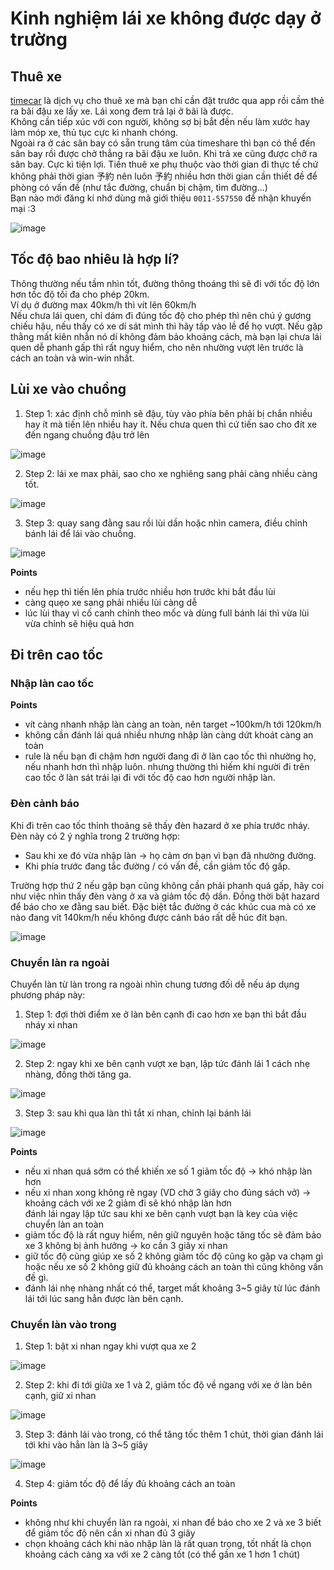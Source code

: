 # Kinh nghiệm lái xe không được dạy ở trường
## Thuê xe
[timecar](https://share.timescar.jp/) là dịch vụ cho thuê xe mà bạn chỉ cần đặt trước qua app rồi cầm thẻ ra bãi đậu xe lấy xe. Lái xong đem trả lại ở bãi là được.  
Không cần tiếp xúc với con người, không sợ bị bắt đền nếu làm xước hay làm móp xe, thủ tục cực kì nhanh chóng.  
Ngoài ra ở các sân bay có sẵn trung tâm của timeshare thì bạn có thể đến sân bay rồi được chở thẳng ra bãi đậu xe luôn. Khi trả xe cũng được chở ra sân bay. Cực kì tiện lợi.
Tiền thuê xe phụ thuộc vào thời gian đi thực tế chứ không phải thời gian 予約 nên luôn 予約 nhiều hơn thời gian cần thiết đề để phòng có vấn đề (như tắc đường, chuẩn bị chậm, tìm đường...)  
Bạn nào mới đăng kí nhớ dùng mã giới thiệu `0011-557550` để nhận khuyến mại :3

![image](https://user-images.githubusercontent.com/6410496/117095253-d7185200-ada0-11eb-942b-4eb2857d77c3.png)

## Tốc độ bao nhiêu là hợp lí?
Thông thường nếu tầm nhìn tốt, đường thông thoáng thì sẽ đi với tốc độ lớn hơn tốc độ tối đa cho phép 20km.  
Ví dụ ở đường max 40km/h thì vít lên 60km/h  
Nếu chưa lái quen, chỉ dám đi đúng tốc độ cho phép thì nên chú ý gương chiếu hậu, nếu thấy có xe dí sát mình thì hãy tấp vào lề để họ vượt. Nếu gặp thằng mất kiên nhẫn nó dí không đảm bảo khoảng cách, mà bạn lại chưa lái quen dễ phanh gấp thì rất nguy hiểm, cho nên nhường vượt lên trước là cách an toàn và win-win nhất.

## Lùi xe vào chuồng
1. Step 1: xác định chỗ mình sẽ đậu, tùy vào phía bên phải bị chắn nhiều hay ít mà tiến lên nhiều hay ít. Nếu chưa quen thì cứ tiến sao cho đít xe đến ngang chuồng đậu trở lên

![image](https://user-images.githubusercontent.com/6410496/117095316-07f88700-ada1-11eb-8821-aa2d91e2d88f.png)

2. Step 2: lái xe max phải, sao cho xe nghiêng sang phải càng nhiều càng tốt.

![image](https://user-images.githubusercontent.com/6410496/117095341-19419380-ada1-11eb-9314-4c338ef9aa03.png)

3. Step 3: quay sang đằng sau rồi lùi dần hoặc nhìn camera, điều chỉnh bánh lái để lái vào chuồng.

![image](https://user-images.githubusercontent.com/6410496/117095367-28284600-ada1-11eb-929f-1edaa9b8c634.png)

**Points**
- nếu hẹp thì tiến lên phía trước nhiều hơn trước khi bắt đầu lùi
- càng quẹo xe sang phải nhiều lùi càng dễ
- lúc lùi thay vì cố canh chỉnh theo mốc và dùng full bánh lái thì vừa lùi vừa chỉnh sẽ hiệu quả hơn

## Đi trên cao tốc
### Nhập làn cao tốc
**Points**
- vít càng nhanh nhập làn càng an toàn, nên target ~100km/h tới 120km/h
- không cần đánh lái quá nhiều nhưng nhập làn càng dứt khoát càng an toàn
- rule là nếu bạn đi chậm hơn người đang đi ở làn cao tốc thì nhường họ, nếu nhanh hơn thì nhập luôn.
  nhưng thường thì hiếm khi người đi trên cao tốc ở làn sát trái lại đi với tốc độ cao hơn người nhập làn.

### Đèn cảnh báo
Khi đi trên cao tốc thỉnh thoảng sẽ thấy đèn hazard ở xe phía trước nháy. Đèn này có 2 ý nghĩa trong 2 trường hợp:
- Sau khi xe đó vừa nhập làn -> họ cảm ơn bạn vì bạn đã nhường đường.
- Khi phía trước đang tắc đường / có vấn đề, cần giảm tốc độ gấp.

Trường hợp thứ 2 nếu gặp bạn cũng không cần phải phanh quá gấp, hãy coi như việc nhìn thấy đèn vàng ở xa và giảm tốc độ dần. Đồng thời bật hazard để báo cho xe đằng sau biết. Đặc biệt tắc đường ở các khúc cua mà có xe nào đang vít 140km/h nếu không được cảnh báo rất dễ húc đít bạn.

![image](https://user-images.githubusercontent.com/6410496/117095427-54dc5d80-ada1-11eb-8bc1-353afee2569b.png)

### Chuyển làn ra ngoài
Chuyển làn từ làn trong ra ngoài nhìn chung tương đối dễ nếu áp dụng phương pháp này:
1. Step 1: đợi thời điểm xe ở làn bên cạnh đi cao hơn xe bạn thì bắt đầu nháy xi nhan

![image](https://user-images.githubusercontent.com/6410496/117095470-72112c00-ada1-11eb-9878-adaf97482886.png)

2. Step 2: ngay khi xe bên cạnh vượt xe bạn, lập tức đánh lái 1 cách nhẹ nhàng, đồng thời tăng ga.

![image](https://user-images.githubusercontent.com/6410496/117095545-979e3580-ada1-11eb-880f-bfc946f2a882.png)

3. Step 3: sau khi qua làn thì tắt xi nhan, chỉnh lại bánh lái

![image](https://user-images.githubusercontent.com/6410496/117095559-a258ca80-ada1-11eb-88a5-667528b9edde.png)

**Points**
- nếu xi nhan quá sớm có thể khiến xe số 1 giảm tốc độ -> khó nhập làn hơn
- nếu xi nhan xong không rẽ ngay (VD chờ 3 giây cho đúng sách vở) -> khoảng cách với xe 2 giảm đi sẽ khó nhập làn hơn  
  đánh lái ngay lập tức sau khi xe bên cạnh vượt bạn là key của việc chuyển làn an toàn
- giảm tốc độ là rất nguy hiểm, nên giữ nguyên hoặc tăng tốc sẽ đảm bảo xe 3 không bị ảnh hưởng -> ko cần 3 giây xi nhan
- giữ tốc độ cũng giúp xe số 2 không giảm tốc độ cũng ko gặp va chạm gì hoặc nếu xe số 2 không giữ đủ khoảng cách an toàn thì cũng không vấn đề gì.
- đánh lái nhẹ nhàng nhất có thể, target mất khoảng 3~5 giây từ lúc đánh lái tới lúc sang hẳn được làn bên cạnh.

### Chuyển làn vào trong
1. Step 1: bật xi nhan ngay khi vượt qua xe 2

![image](https://user-images.githubusercontent.com/6410496/117095583-b00e5000-ada1-11eb-87bd-33249eb5b5f3.png)

2. Step 2: khi đi tới giữa xe 1 và 2, giảm tốc độ về ngang với xe ở làn bên cạnh, giữ xi nhan

![image](https://user-images.githubusercontent.com/6410496/117095599-bb617b80-ada1-11eb-8a04-1788e87e9c0e.png)

3. Step 3: đánh lái vào trong, có thể tăng tốc thêm 1 chút, thời gian đánh lái tới khi vào hẳn làn là 3~5 giây

![image](https://user-images.githubusercontent.com/6410496/117095616-c74d3d80-ada1-11eb-80f2-ab0c21afb065.png)

4. Step 4: giảm tốc độ để lấy đủ khoảng cách an toàn

**Points**
- không như khi chuyển làn ra ngoài, xi nhan để báo cho xe 2 và xe 3 biết để giảm tốc độ nên cần xi nhan đủ 3 giây
- chọn khoảng cách khi nào nhập làn là rất quan trọng, tốt nhất là chọn khoảng cách càng xa với xe 2 càng tốt (có thể gần xe 1 hơn 1 chút)
